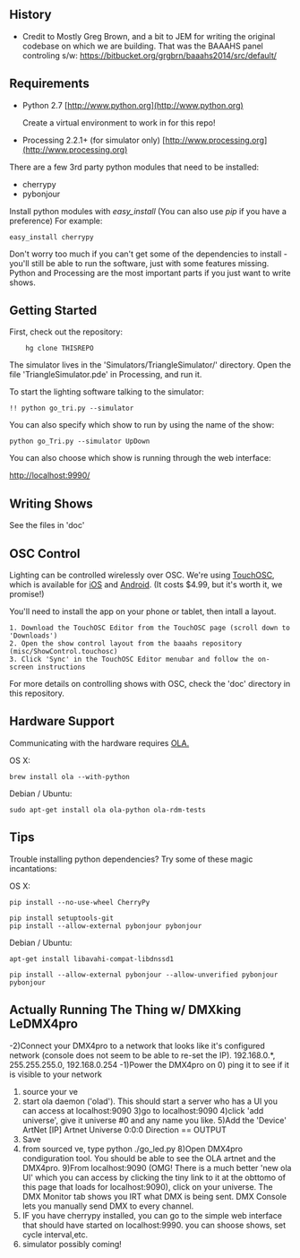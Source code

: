 ## History
* Credit to Mostly Greg Brown, and a bit to JEM for writing the original codebase on which we are building.  That was the BAAAHS panel controling s/w: https://bitbucket.org/grgbrn/baaahs2014/src/default/


## Requirements

* Python 2.7
  [http://www.python.org](http://www.python.org)

  Create a virtual environment to work in for this repo!

* Processing 2.2.1+ (for simulator only)
  [http://www.processing.org](http://www.processing.org)

There are a few 3rd party python modules that need to be installed:

  * cherrypy
  * pybonjour

Install python modules with *easy_install* (You can also use *pip* if you have a preference)  For example:

    easy_install cherrypy

Don't worry too much if you can't get some of the dependencies to install - you'll still be able to run the software, just with some features missing.  Python and Processing are the most important parts if you just want to write shows.

## Getting Started

First, check out the repository:

       	hg clone THISREPO

The simulator lives in the 'Simulators/TriangleSimulator/' directory.  Open the file 'TriangleSimulator.pde' in Processing, and run it.

To start the lighting software talking to the simulator:

	!! python go_tri.py --simulator 

You can also specify which show to run by using the name of the show:

    python go_Tri.py --simulator UpDown

You can also choose which show is running through the web interface:

[http://localhost:9990/](http://localhost:9990/)

## Writing Shows

See the files in 'doc'

## OSC Control

Lighting can be controlled wirelessly over OSC. We're using [TouchOSC](http://hexler.net/software/touchosc), which is available for [iOS](https://itunes.apple.com/app/touchosc/id288120394) and [Android](https://play.google.com/store/apps/details?id=net.hexler.touchosc_a).  (It costs $4.99, but it's worth it, we promise!)

You'll need to install the app on your phone or tablet, then intall a layout.

	1. Download the TouchOSC Editor from the TouchOSC page (scroll down to 'Downloads') 
	2. Open the show control layout from the baaahs repository (misc/ShowControl.touchosc)
	3. Click 'Sync' in the TouchOSC Editor menubar and follow the on-screen instructions
	
For more details on controlling shows with OSC, check the 'doc' directory in this repository.

## Hardware Support

Communicating with the hardware requires [OLA.](http://www.opendmx.net)

OS X:

    brew install ola --with-python

Debian / Ubuntu:

    sudo apt-get install ola ola-python ola-rdm-tests

## Tips

Trouble installing python dependencies?  Try some of these magic incantations:

OS X:

    pip install --no-use-wheel CherryPy

    pip install setuptools-git
    pip install --allow-external pybonjour pybonjour

Debian / Ubuntu:

    apt-get install libavahi-compat-libdnssd1

    pip install --allow-external pybonjour --allow-unverified pybonjour pybonjour


## Actually Running The Thing w/ DMXking LeDMX4pro
-2)Connect your DMX4pro to a network that looks like it's configured network (console does not seem to be able to re-set the IP).  192.168.0.*, 255.255.255.0, 192.168.0.254
-1)Power the DMX4pro on
0) ping it to see if it is visible to your network
1) source your ve
2) start ola daemon ('olad').  This should start a server who has a UI you can access at localhost:9090
3)go to localhost:9090
4)click 'add universe', give it universe #0 and any name you like.
5)Add the 'Device' ArtNet [IP] Artnet Universe 0:0:0 Direction  == OUTPUT
6) Save
7) from sourced ve, type python ./go_led.py
8)Open DMX4pro condiguration tool.  You should be able to see the OLA artnet and the DMX4pro.
9)From localhost:9090 (OMG! There is a much better 'new ola UI' which you can access by clicking the tiny link to it at the obttomo of this page that loads for localhost:9090), click on your universe.  The DMX Monitor tab shows you IRT what DMX is being sent. DMX Console lets you manually send DMX to every channel.
10) IF you have cherrypy installed, you can go to the simple web interface that should have started on localhost:9990. you can shoose shows, set cycle interval,etc.
11) simulator possibly coming!